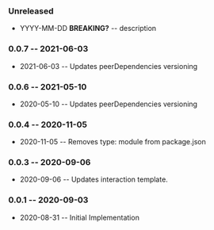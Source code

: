 ### Unreleased

- YYYY-MM-DD **BREAKING?** -- description

### 0.0.7 -- 2021-06-03

- 2021-06-03 -- Updates peerDependencies versioning

### 0.0.6 -- 2021-05-10

- 2020-05-10 -- Updates peerDependencies versioning

### 0.0.4 -- 2020-11-05

- 2020-11-05 -- Removes type: module from package.json
  
### 0.0.3 -- 2020-09-06

- 2020-09-06 -- Updates interaction template.

### 0.0.1 -- 2020-09-03

- 2020-08-31 -- Initial Implementation